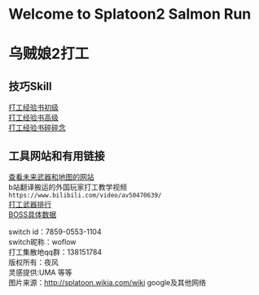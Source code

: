 # Welcome to Splatoon2 Salmon Run
# 乌贼娘2打工

## 技巧Skill
[打工经验书初级](/salmonrun/step-1/index.html)  
[打工经验书高级](/salmonrun//step-2/index.html)  
[打工经验书碎碎念](/salmonrun//tips/index.html)  

## 工具网站和有用链接
[查看未来武器和地图的网站](https://content.oatmealdome.me/bcat/salmon_run)  
b站翻译搬运的外国玩家打工教学视频 `https://www.bilibili.com/video/av50470639/`  
[打工武器排行](/salmonrun/weapon-tier)  
[BOSS具体数据](https://splatoonwiki.org/wiki/Salmon_Run_data)  

switch id：7859-0553-1104  
switch昵称：woflow  
打工集散地qq群：138151784  
版权所有：夜风  
灵感提供:UMA 等等  
图片来源：http://splatoon.wikia.com/wiki google及其他网络